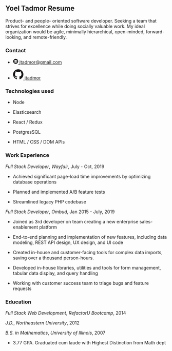 ## Yoel Tadmor Resume

Product- and people- oriented software developer. Seeking a team that strives for excellence while doing socially valuable work. My ideal organization would be agile, minimally hierarchical, open-minded, forward-looking, and remote-friendly.

### Contact
* [![email](icons/Email_Icon.png) jtadmor@gmail.com](mailto:jtadmor@gmail.com)

* [![github](icons/GitHub-Mark-32px.png) jtadmor](https://github.com/jtadmor)


### Technologies used
* Node

* Elasticsearch

* React / Redux

* PostgresSQL

* HTML / CSS / DOM APIs


### Work Experience
*Full Stack Developer*, _Wayfair_, July - Oct, 2019
* Achieved significant page-load time improvements by optimizing database operations

* Planned and implemented A/B feature tests

* Streamlined legacy PHP codebase


*Full Stack Developer*, _Ombud_, Jan 2015 - July, 2019
* Joined as 3rd developer on team creating a new enterprise sales-enablement platform

* End-to-end planning and implementation of new features, including data modeling, REST API design, UX design, and UI code

* Created in-house and customer-facing tools for complex data imports, saving over a thousand person-hours.

* Developed in-house libraries, utilities and tools for form management, tabular data display, and query handling

* Working with customer success team to triage bugs and feature requests



### Education
*Full Stack Web Development*, _RefactorU Bootcamp_, 2014


*J.D.*, _Northeastern University_, 2012


*B.S. in Mathematics*, _University of Illinois_, 2007
* 3.77 GPA. Graduated cum laude with Highest Distinction from Math dept


